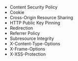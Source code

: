 * Content Security Policy
* Cookie
* Cross-Origin Resource Sharing
* HTTP Public Key Pinning
* Redirection
* Referrer Policy
* Subresource Integrity
* X-Content-Type-Options
* X-Frame-Options
* X-XSS-Protection
